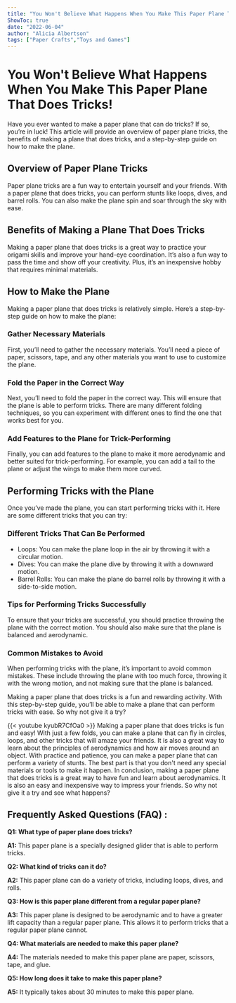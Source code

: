 ```yaml
---
title: "You Won't Believe What Happens When You Make This Paper Plane That Does Tricks!"
ShowToc: true 
date: "2022-06-04"
author: "Alicia Albertson" 
tags: ["Paper Crafts","Toys and Games"]
---
```

# You Won't Believe What Happens When You Make This Paper Plane That Does Tricks!

Have you ever wanted to make a paper plane that can do tricks? If so, you’re in luck! This article will provide an overview of paper plane tricks, the benefits of making a plane that does tricks, and a step-by-step guide on how to make the plane.

## Overview of Paper Plane Tricks

Paper plane tricks are a fun way to entertain yourself and your friends. With a paper plane that does tricks, you can perform stunts like loops, dives, and barrel rolls. You can also make the plane spin and soar through the sky with ease. 

## Benefits of Making a Plane That Does Tricks

Making a paper plane that does tricks is a great way to practice your origami skills and improve your hand-eye coordination. It’s also a fun way to pass the time and show off your creativity. Plus, it’s an inexpensive hobby that requires minimal materials. 

## How to Make the Plane

Making a paper plane that does tricks is relatively simple. Here’s a step-by-step guide on how to make the plane: 

### Gather Necessary Materials

First, you’ll need to gather the necessary materials. You’ll need a piece of paper, scissors, tape, and any other materials you want to use to customize the plane. 

### Fold the Paper in the Correct Way

Next, you’ll need to fold the paper in the correct way. This will ensure that the plane is able to perform tricks. There are many different folding techniques, so you can experiment with different ones to find the one that works best for you. 

### Add Features to the Plane for Trick-Performing

Finally, you can add features to the plane to make it more aerodynamic and better suited for trick-performing. For example, you can add a tail to the plane or adjust the wings to make them more curved. 

## Performing Tricks with the Plane

Once you’ve made the plane, you can start performing tricks with it. Here are some different tricks that you can try: 

### Different Tricks That Can Be Performed

- Loops: You can make the plane loop in the air by throwing it with a circular motion. 
- Dives: You can make the plane dive by throwing it with a downward motion. 
- Barrel Rolls: You can make the plane do barrel rolls by throwing it with a side-to-side motion. 

### Tips for Performing Tricks Successfully

To ensure that your tricks are successful, you should practice throwing the plane with the correct motion. You should also make sure that the plane is balanced and aerodynamic. 

### Common Mistakes to Avoid

When performing tricks with the plane, it’s important to avoid common mistakes. These include throwing the plane with too much force, throwing it with the wrong motion, and not making sure that the plane is balanced. 

Making a paper plane that does tricks is a fun and rewarding activity. With this step-by-step guide, you’ll be able to make a plane that can perform tricks with ease. So why not give it a try?

{{< youtube kyubR7CfOa0 >}} 
Making a paper plane that does tricks is fun and easy! With just a few folds, you can make a plane that can fly in circles, loops, and other tricks that will amaze your friends. It is also a great way to learn about the principles of aerodynamics and how air moves around an object. With practice and patience, you can make a paper plane that can perform a variety of stunts. The best part is that you don't need any special materials or tools to make it happen. In conclusion, making a paper plane that does tricks is a great way to have fun and learn about aerodynamics. It is also an easy and inexpensive way to impress your friends. So why not give it a try and see what happens?

## Frequently Asked Questions (FAQ) :
**Q1: What type of paper plane does tricks?**

**A1:** This paper plane is a specially designed glider that is able to perform tricks. 

**Q2: What kind of tricks can it do?**

**A2:** This paper plane can do a variety of tricks, including loops, dives, and rolls. 

**Q3: How is this paper plane different from a regular paper plane?**

**A3:** This paper plane is designed to be aerodynamic and to have a greater lift capacity than a regular paper plane. This allows it to perform tricks that a regular paper plane cannot. 

**Q4: What materials are needed to make this paper plane?**

**A4:** The materials needed to make this paper plane are paper, scissors, tape, and glue. 

**Q5: How long does it take to make this paper plane?**

**A5:** It typically takes about 30 minutes to make this paper plane.





